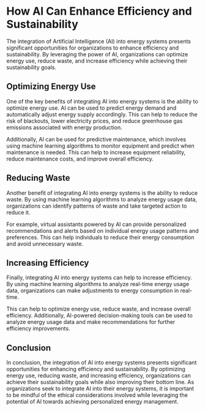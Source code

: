 How AI Can Enhance Efficiency and Sustainability
==============================================================

The integration of Artificial Intelligence (AI) into energy systems presents significant opportunities for organizations to enhance efficiency and sustainability. By leveraging the power of AI, organizations can optimize energy use, reduce waste, and increase efficiency while achieving their sustainability goals.

Optimizing Energy Use
---------------------

One of the key benefits of integrating AI into energy systems is the ability to optimize energy use. AI can be used to predict energy demand and automatically adjust energy supply accordingly. This can help to reduce the risk of blackouts, lower electricity prices, and reduce greenhouse gas emissions associated with energy production.

Additionally, AI can be used for predictive maintenance, which involves using machine learning algorithms to monitor equipment and predict when maintenance is needed. This can help to increase equipment reliability, reduce maintenance costs, and improve overall efficiency.

Reducing Waste
--------------

Another benefit of integrating AI into energy systems is the ability to reduce waste. By using machine learning algorithms to analyze energy usage data, organizations can identify patterns of waste and take targeted action to reduce it.

For example, virtual assistants powered by AI can provide personalized recommendations and alerts based on individual energy usage patterns and preferences. This can help individuals to reduce their energy consumption and avoid unnecessary waste.

Increasing Efficiency
---------------------

Finally, integrating AI into energy systems can help to increase efficiency. By using machine learning algorithms to analyze real-time energy usage data, organizations can make adjustments to energy consumption in real-time.

This can help to optimize energy use, reduce waste, and increase overall efficiency. Additionally, AI-powered decision-making tools can be used to analyze energy usage data and make recommendations for further efficiency improvements.

Conclusion
----------

In conclusion, the integration of AI into energy systems presents significant opportunities for enhancing efficiency and sustainability. By optimizing energy use, reducing waste, and increasing efficiency, organizations can achieve their sustainability goals while also improving their bottom line. As organizations seek to integrate AI into their energy systems, it is important to be mindful of the ethical considerations involved while leveraging the potential of AI towards achieving personalized energy management.
